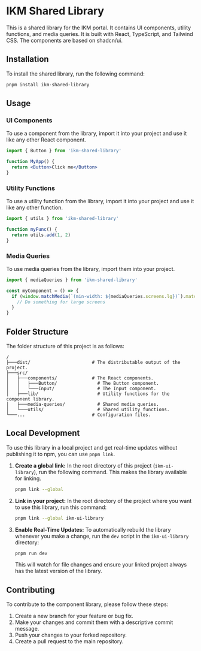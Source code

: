 # IKM Shared Library

This is a shared library for the IKM portal. It contains UI components, utility functions, and media queries. It is built with React, TypeScript, and Tailwind CSS. The components are based on shadcn/ui.

## Installation

To install the shared library, run the following command:

```bash
pnpm install ikm-shared-library
```

## Usage

### UI Components

To use a component from the library, import it into your project and use it like any other React component.

```jsx
import { Button } from 'ikm-shared-library'

function MyApp() {
  return <Button>Click me</Button>
}
```

### Utility Functions

To use a utility function from the library, import it into your project and use it like any other function.

```jsx
import { utils } from 'ikm-shared-library'

function myFunc() {
  return utils.add(1, 2)
}
```

### Media Queries

To use media queries from the library, import them into your project.

```jsx
import { mediaQueries } from 'ikm-shared-library'

const myComponent = () => {
  if (window.matchMedia(`(min-width: ${mediaQueries.screens.lg})`).matches) {
    // Do something for large screens
  }
}
```

## Folder Structure

The folder structure of this project is as follows:

```
/
├───dist/                       # The distributable output of the project.
├───src/
│   ├───components/             # The React components.
│   │   ├───Button/               # The Button component.
│   │   └───Input/                # The Input component.
│   ├───lib/                      # Utility functions for the component library.
│   ├───media-queries/            # Shared media queries.
│   └───utils/                    # Shared utility functions.
└───...                         # Configuration files.
```

## Local Development

To use this library in a local project and get real-time updates without publishing it to npm, you can use `pnpm link`.

1.  **Create a global link:**
    In the root directory of this project (`ikm-ui-library`), run the following command. This makes the library available for linking.

    ```bash
    pnpm link --global
    ```

2.  **Link in your project:**
    In the root directory of the project where you want to use this library, run this command:

    ```bash
    pnpm link --global ikm-ui-library
    ```

3.  **Enable Real-Time Updates:**
    To automatically rebuild the library whenever you make a change, run the `dev` script in the `ikm-ui-library` directory:

    ```bash
    pnpm run dev
    ```

    This will watch for file changes and ensure your linked project always has the latest version of the library.

## Contributing

To contribute to the component library, please follow these steps:

1.  Create a new branch for your feature or bug fix.
2.  Make your changes and commit them with a descriptive commit message.
3.  Push your changes to your forked repository.
4.  Create a pull request to the main repository.
